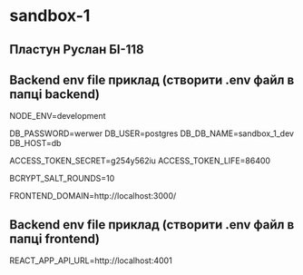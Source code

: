 # sandbox-1

## Пластун Руслан БІ-118

## Backend env file приклад (створити .env файл в папці backend)

NODE_ENV=development

DB_PASSWORD=werwer
DB_USER=postgres
DB_DB_NAME=sandbox_1_dev
DB_HOST=db

ACCESS_TOKEN_SECRET=g254y562iu
ACCESS_TOKEN_LIFE=86400

BCRYPT_SALT_ROUNDS=10

FRONTEND_DOMAIN=http://localhost:3000/

## Backend env file приклад (створити .env файл в папці frontend)

REACT_APP_API_URL=http://localhost:4001
